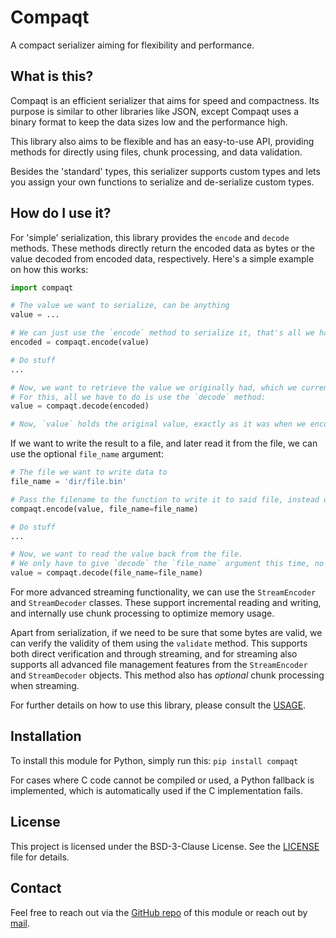 # Compaqt

A compact serializer aiming for flexibility and performance.


## What is this?

Compaqt is an efficient serializer that aims for speed and compactness. Its purpose is similar to other libraries like JSON, except Compaqt uses a binary format to keep the data sizes low and the performance high.

This library also aims to be flexible and has an easy-to-use API, providing methods for directly using files, chunk processing, and data validation.

Besides the 'standard' types, this serializer supports custom types and lets you assign your own functions to serialize and de-serialize custom types.


## How do I use it?

For 'simple' serialization, this library provides the `encode` and `decode` methods. These methods directly return the encoded data as bytes or the value decoded from encoded data, respectively.
Here's a simple example on how this works:

```python
import compaqt

# The value we want to serialize, can be anything
value = ...

# We can just use the `encode` method to serialize it, that's all we have to do!
encoded = compaqt.encode(value)

# Do stuff
...

# Now, we want to retrieve the value we originally had, which we currently hold in the `encoded` variable
# For this, all we have to do is use the `decode` method:
value = compaqt.decode(encoded)

# Now, `value` holds the original value, exactly as it was when we encoded it earlier
```

If we want to write the result to a file, and later read it from the file, we can use the optional `file_name` argument:

```python
# The file we want to write data to
file_name = 'dir/file.bin'

# Pass the filename to the function to write it to said file, instead of having the function return the bytes back directly
compaqt.encode(value, file_name=file_name)

# Do stuff
...

# Now, we want to read the value back from the file.
# We only have to give `decode` the `file_name` argument this time, no need to pass anything else!
value = compaqt.decode(file_name=file_name)
```

For more advanced streaming functionality, we can use the `StreamEncoder` and `StreamDecoder` classes. These support incremental reading and writing, and internally use chunk processing to optimize memory usage.

Apart from serialization, if we need to be sure that some bytes are valid, we can verify the validity of them using the `validate` method. This supports both direct verification and through streaming, and for streaming also supports all advanced file management features from the `StreamEncoder` and `StreamDecoder` objects. This method also has *optional* chunk processing when streaming.


For further details on how to use this library, please consult the [USAGE](https://github.com/svenboertjens/compaqt/blob/main/USAGE.md).


## Installation

To install this module for Python, simply run this:
`pip install compaqt`

For cases where C code cannot be compiled or used, a Python fallback is implemented, which is automatically used if the C implementation fails.


## License

This project is licensed under the BSD-3-Clause License. See the [LICENSE](https://github.com/svenboertjens/compaqt/blob/main/LICENSE.md) file for details.


## Contact

Feel free to reach out via the [GitHub repo](https://github.com/svenboertjens/compaqt.git) of this module or reach out by [mail](mailto:boertjens.sven@gmail.com).

